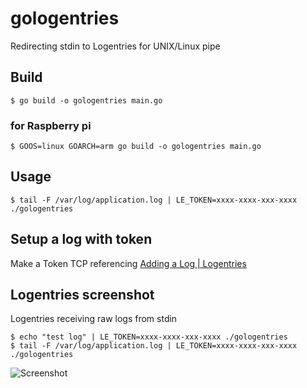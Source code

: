 # gologentries
Redirecting stdin to Logentries for UNIX/Linux pipe

## Build

```
$ go build -o gologentries main.go
```

### for Raspberry pi

```
$ GOOS=linux GOARCH=arm go build -o gologentries main.go
```

## Usage

```
$ tail -F /var/log/application.log | LE_TOKEN=xxxx-xxxx-xxx-xxxx ./gologentries
```

## Setup a log with token

Make a Token TCP referencing [Adding a Log | Logentries](https://docs.logentries.com/docs/setup-first-log)

## Logentries screenshot

Logentries receiving raw logs from stdin

```
$ echo "test log" | LE_TOKEN=xxxx-xxxx-xxx-xxxx ./gologentries
$ tail -F /var/log/application.log | LE_TOKEN=xxxx-xxxx-xxx-xxxx ./gologentries
```

![Screenshot](https://user-images.githubusercontent.com/519017/36490864-a866329c-176c-11e8-9f7c-7d2a4f52dd2b.png)
